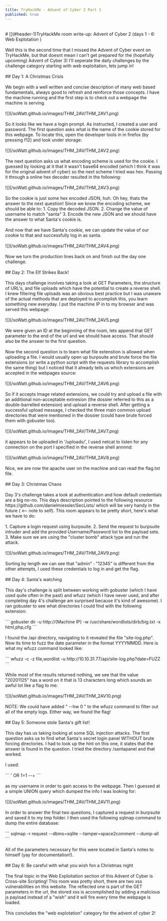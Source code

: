 ```yaml
---
title: TryHackMe - Advent of Cyber 2 Part 1
published: true
---
```

<br/>
# [](#header-1)TryHackMe room write-up: Advent of Cyber 2 (days 1 - 6: Web Explotation )
<br/><br/>
Well this is the second time that I missed the Advent of Cyber event on TryHackMe, but that doesnt mean I can't get prepared for the (hopefully upcoming) Advent of Cyber 3! I'll seperate the daily challenges by the challenge category starting with web exploitation, lets jump in!
<br/><br/>
## Day 1: A Christmas Crisis
<br/><br/>
We begin with a well written and concise description of many web based fundamentals, always good to refresh and reinforce those concepts. I have the machine running and the first step is to check out a webpage the machine is serving.
<br/><br/>
![](/soWatt.github.io/images/THM_2AV/THM_2AV1.png)
<br/><br/>
So it looks like we have a login prompt. As instructed, I created a user and password. The first question asks what is the name of the cookie stored for this webpage. To locate this, open the developer tools in in firefox (by pressing f12) and look under storage:
<br/><br/>
![](/soWatt.github.io/images/THM_2AV/THM_2AV2.png)
<br/><br/>
The next question asks us what encoding scheme is used for the cookie. I guessed by looking at it that it wasn't base64 encoded (which I think it was for the original advent of cyber) so the next scheme I tried was hex. Passing it through a online hex decoder resulted in the following:
<br/><br/>
![](/soWatt.github.io/images/THM_2AV/THM_2AV3.png)
<br/><br/>
So the cookie is just some hex encoded JSON, huh. Oh hey, thats the answer to the next question! Since we know the encoding scheme, we should be able to:
1. Copy the decoded JSON.
2. Change the value of username to match "santa" 
3. Encode the new JSON and we should have the answer to what Santa's cookie is.
<br/><br/>
And now that we have Santa's cookie, we can update the value of our cookie to that and successfully log in as santa.
<br/><br/>
![](/soWatt.github.io/images/THM_2AV/THM_2AV4.png)
<br/><br/>
Now we turn the production lines back on and finish out the day one challenge.
<br/><br/>
## Day 2: The Elf Strikes Back!
<br/><br/>
This days challenge involves taking a look at GET Parameters, the structure of URL's, and file uploads which have the potential to create a reverse shell. I knew filtering file uploads was an obvious best practice but I was unaware of the actual methods that are deployed to accomplish this, you learn something new everyday.
I put the machine IP in to my browser and was served this webpage:
<br/><br/>
![](/soWatt.github.io/images/THM_2AV/THM_2AV5.png)
<br/><br/>
We were given an ID at the beginning of the room, lets append that GET parameter to the end of the url and we should have access. That should also be the answer to the first question.
<br/>
<br/>
Now the second question is to learn what file extenstion is allowed when uploading a file. I would usually open up burpsuite and brute force the file extensions (or write a python script with the requests library to accomplish the same thing) but I noticed that it already tells us which extensions are accepted in the webpages source:
<br/><br/>
![](/soWatt.github.io/images/THM_2AV/THM_2AV6.png)
<br/><br/>
So if it accepts Image related extensions, we could try and upload a file with an additional non-acceptable extnesion (the dossier referred to this as a double-barrelled extension) and upload a reverse shell. After getting a successful upload message, I checked the three main common upload directories that were mentioned in the dossier (could have brute forced them with gobuster too).
<br/><br/>
![](/soWatt.github.io/images/THM_2AV/THM_2AV7.png)
<br/><br/>
it appears to be uploaded in '/uploads/', I used netcat to listen for any connection on the port I specified in the reverse shell annnnd:
<br/><br/>
![](/soWatt.github.io/images/THM_2AV/THM_2AV8.png)
<br/><br/>
Nice, we are now the apache user on the machine and can read the flag.txt file.
<br/><br/>
## Day 3: Christmas Chaos
<br/><br/>
Day 3's challenge takes a look at authentication and how default credentials are a big no-no. This days description pointed to the following resource https://github.com/danielmiessler/SecLists/ which will be very handy in the future ( <-- note to self). This room appears to be pretty short, here's what we have to do:
<br/><br/>
1. Capture a login request using burpsuite.
2. Send the request to burpsuite intruder and add the provided Username/Password list to the payload sets.
3. Make sure we are using the "cluster bomb" attack type and run the attack.
<br/><br/>
![](/soWatt.github.io/images/THM_2AV/THM_2AV9.png)
<br/><br/>
Sorting by length we can see that "admin" : "12345" is different from the other attempts, I used these credentials to log in and get the flag.
<br/><br/>
## Day 4: Santa's watching
<br/><br/>
This day's challenge is split between working with gobuster (which I have used quite often in the past) and wfuzz (which I have never used, and after completing day 4's challenge am surprised because it's kind of awesome). I ran gobuster to see what directories I could find with the following extension:
<br/><br/>
```
gobuster dir -u http://{Machine IP} -w /usr/share/wordlists/dirb/big.txt -x html,php,cfg
```
<br/><br/>
I found the /api directory, navigating to it revealed the file "site-log.php". Now its time to fuzz the date parameter in the format YYYYMMDD. Here is what my wfuzz command looked like:
<br/><br/>
```
wfuzz -c -z file,wordlist -u http://10.10.31.77/api/site-log.php?date=FUZZ 
```
<br/><br/>
While most of the results returned nothing, we see that the value "20201125" has a word on it that is 13 characters long which sounds an awful lot like a flag to me:
<br/><br/>
![](/soWatt.github.io/images/THM_2AV/THM_2AV10.png)
<br/><br/>
NOTE: We could have added " --hw 0 " to the wfuzz command to filter out all of the empty logs. Either way, we found the flag!
<br/><br/>
## Day 5: Someone stole Santa's gift list!
<br/><br/>
This day has us taking looking at some SQL injection attacks. The first question asks us to find what Santa's secret login panel WITHOUT brute forcing directories. I had to look up the hint on this one, it states that the answer is found in the question. I tried the directory /santapanel and that worked.
<br/><br/>
I used:
<br/><br/>
```
' OR 1=1 --+ 
```
<br/><br/>
as my username in order to gain access to the webpage. Then I guessed at a simple UNION query which dumped the info I was looking for:
<br/><br/>
![](/soWatt.github.io/images/THM_2AV/THM_2AV11.png)
<br/><br/>
In order to answer the final two questions, I captured a request in burpsuite and saved it to my tmp folder. I then used the following sqlmap command to dump the entire database:
<br/><br/>
```
sqlmap -r request --dbms=sqlite --tamper=space2comment --dump-all
```
<br/><br/>
All of the parameters necessary for this were located in Santa's notes to himself (yay for documentation!).
<br/><br/>
## Day 6: Be careful with what you wish fon a Christmas night
<br/><br/>
The final topic in the Web Exploitation section of this Advent of Cyber is Cross-site Scripting! This room was pretty short, there are two xss vulnerabilities on this website. The reflected one is part of the GET parameters in the url, the stored xss is accomplished by adding a malicious js payload instead of a "wish" and it will fire every time the webpage is loaded. 
<br/><br/>
This concludes the "web explotation" category for the advent of cyber 2!